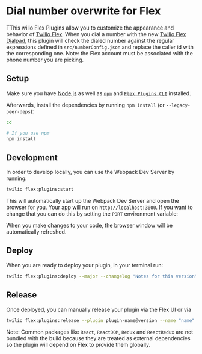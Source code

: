 # Dial number overwrite for Flex

TThis wilio Flex Plugins allow you to customize the appearance and behavior of [Twilio Flex](https://www.twilio.com/flex). When you dial a number with the new [Twilio Flex Dialpad](https://www.twilio.com/docs/flex/dialpad), this plugin will check the dialed number against the regular expressions defined in `src/numberConfig.json` and replace the caller id with the corresponding one. Note: the Flex account must be associated with the phone number you are picking.

## Setup

Make sure you have [Node.js](https://nodejs.org) as well as [`npm`](https://npmjs.com) and [`Flex Plugins CLI`](https://www.twilio.com/docs/flex/developer/plugins/cli/install) installed.

Afterwards, install the dependencies by running `npm install` (or `--legacy-peer-deps`):

```bash
cd

# If you use npm
npm install
```

## Development

In order to develop locally, you can use the Webpack Dev Server by running:

```bash
twilio flex:plugins:start
```

This will automatically start up the Webpack Dev Server and open the browser for you. Your app will run on `http://localhost:3000`. If you want to change that you can do this by setting the `PORT` environment variable:

When you make changes to your code, the browser window will be automatically refreshed.

## Deploy

When you are ready to deploy your plugin, in your terminal run:

```bash
twilio flex:plugins:deploy --major --changelog "Notes for this version" --description "Functionality of the plugin"
```

## Release

Once deployed, you can manually release your plugin via the Flex UI or via

```bash
twilio flex:plugins:release --plugin plugin-name@version --name "name" --description "description"
```

Note: Common packages like `React`, `ReactDOM`, `Redux` and `ReactRedux` are not bundled with the build because they are treated as external dependencies so the plugin will depend on Flex to provide them globally.
